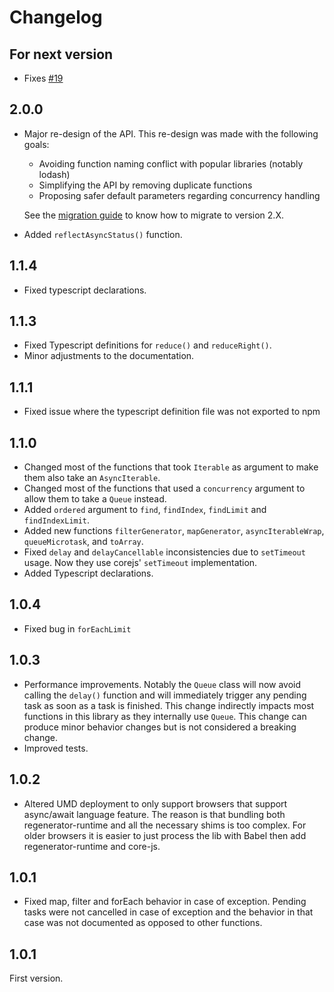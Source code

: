 # Changelog

## For next version

* Fixes [#19](https://github.com/nicolas-van/modern-async/issues/19)

## 2.0.0

* Major re-design of the API. This re-design was made with the following goals:
  * Avoiding function naming conflict with popular libraries (notably lodash)
  * Simplifying the API by removing duplicate functions
  * Proposing safer default parameters regarding concurrency handling

  See the [migration guide](https://github.com/nicolas-van/modern-async/blob/master/version-1-to-2-guide.md) to know how to migrate to version 2.X.
* Added `reflectAsyncStatus()` function.

## 1.1.4

* Fixed typescript declarations.

## 1.1.3

* Fixed Typescript definitions for `reduce()` and `reduceRight()`.
* Minor adjustments to the documentation.

## 1.1.1

* Fixed issue where the typescript definition file was not exported to npm

## 1.1.0

* Changed most of the functions that took `Iterable` as argument to make them also take an
  `AsyncIterable`.
* Changed most of the functions that used a `concurrency` argument to allow them to take a
  `Queue` instead.
* Added `ordered` argument to `find`, `findIndex`, `findLimit` and `findIndexLimit`.
* Added new functions `filterGenerator`, `mapGenerator`, `asyncIterableWrap`, `queueMicrotask`,
  and `toArray`.
* Fixed `delay` and `delayCancellable` inconsistencies due to `setTimeout` usage. Now they
  use corejs' `setTimeout` implementation.
* Added Typescript declarations.

## 1.0.4

* Fixed bug in `forEachLimit`

## 1.0.3

* Performance improvements. Notably the `Queue` class will now avoid calling the `delay()` function and will immediately trigger any
  pending task as soon as a task is finished. This change indirectly impacts most functions in this library as they internally use
  `Queue`. This change can produce minor behavior changes but is not considered a breaking change.
* Improved tests.

## 1.0.2

* Altered UMD deployment to only support browsers that support async/await language feature. The reason is that
  bundling both regenerator-runtime and all the necessary shims is too complex. For older browsers it is easier to
  just process the lib with Babel then add regenerator-runtime and core-js.

## 1.0.1

* Fixed map, filter and forEach behavior in case of exception. Pending tasks were not cancelled in case of exception and the
  behavior in that case was not documented as opposed to other functions.

## 1.0.1

First version.
